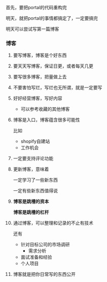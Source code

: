 首先，要把portal的代码重构完

明天，就把portal的事情都搞定了，一定要搞完

明天可以尝试写第一篇博客



### 博客

1. 要写博客，博客是个好东西

2. 要天天写博客，保证日更，或者每天几更

3. 要写很多博客，把量做上去

4. 不要害怕写烂，写烂也无所谓，就是一定要写

5. 好好经营博客，写好内容

   + 可以参考收藏的其他博客

6. 博客是入口，博客蕴含很多可能性

   比如

   + shopify自建站
   + 工作机会

7. 一定要支持评论功能

8. 更新博客，意味着

   一定学习了一些新东西

   一定有些新东西值得说

9. **博客是跳槽的资本**

   **博客是跳槽的杠杆**

10. 通过博客，可以整理和记录的不止有技术

    还有

    + 针对目标公司的市场调研
      + 需求分析
    + 面试准备和经验
    + 个人项目

11. 博客就是把你日常写的东西公开
